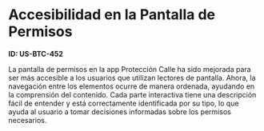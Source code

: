 # Accesibilidad en la Pantalla de Permisos  

**ID: US-BTC-452**  

La pantalla de permisos en la app Protección Calle ha sido mejorada para ser más accesible a los usuarios que utilizan lectores de pantalla. Ahora, la navegación entre los elementos ocurre de manera ordenada, ayudando en la comprensión del contenido. Cada parte interactiva tiene una descripción fácil de entender y está correctamente identificada por su tipo, lo que ayuda al usuario a tomar decisiones informadas sobre los permisos necesarios.